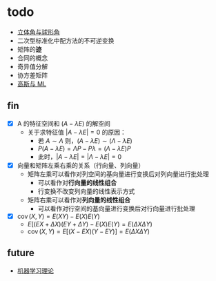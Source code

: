 # todo

- [立体角与球形角](https://www.qiujiawei.com/solid-angle/)
- 二次型标准化中配方法的不可逆变换
- 矩阵的**迹**
- 合同的概念
- 奇异值分解
- 协方差矩阵
- [高斯与 ML](https://zhuanlan.zhihu.com/gpml2016)

## fin

- [x] A 的特征空间和 $(A - \lambda E)$ 的解空间
  - 关于求特征值 $|A - \lambda E| = 0$ 的原因：
    - 若 $A \sim \Lambda$ 则，$(A - \lambda E) \sim (\Lambda - \lambda E)$
    - $P(A - \lambda E) = \Lambda P - P\lambda = (\Lambda - \lambda E)P$
    - 此时，$|A - \lambda E| = |\Lambda - \lambda E| = 0$
- [x] 向量和矩阵左乘右乘的关系（行向量、列向量）
  - 矩阵左乘可以看作对列空间的基向量进行变换后对列向量进行批处理
    - 可以看作对**行向量的线性组合**
    - 行变换不改变列向量的线性表示方式
  - 矩阵右乘可以看作对**列向量的线性组合**
    - 可以看作对行空间的基向量进行变换后对行向量进行批处理
- [x] $\operatorname{cov}(X, Y) = E(XY) - E(X)E(Y)$
  - $E[(EX + \Delta X)(EY + \Delta Y) - E(X)E(Y) = E(\Delta X \Delta Y)$
  - $\operatorname{cov}(X, Y) = E[(X - EX)(Y - EY)] = E(\Delta X \Delta Y)$

## future

- [机器学习理论](https://www.zhihu.com/column/c_1282080133600567296)
